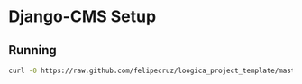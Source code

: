 # Django-CMS Setup

## Running

```sh
curl -0 https://raw.github.com/felipecruz/loogica_project_template/master/setup_cms.py > setup_cms.py && python setup_cms.py
```
